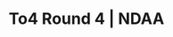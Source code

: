 ---
layout: match
title: To4 Round 4 | NDAA
keywords: NDAA, norwich & district anglers, norwich and district angling, norwich & district, matches, fishing match, match list, match calendar, match listing, ndaa teams of four league 2025, 2025 ndaa teams of four league, ndaa teams of 4 league
match-period: rounds
match-type: team
sections:
  # - title: Match Information
  #   hash: match-info
  #   css-class: match-info
  #   paragraphs:
  #     - hdr:
  #       img:
  #       sentences:
  #         - txt: Each team may place their anglers as they choose - Teams must allocate anglers to a section BEFORE the draw. Exemptions for individual anglers, e.g. to minimise walking, to be agreed with Tony BEFORE the draw. Any subsequent changes to section allocations, barring exemptions, will result in disqualification.
  #         - txt: Team captain to complete Team Sheet and return with £130 team pool (plus £10 for parking at Martham Boats).
  #         - txt: Tony has agreed a direct payment to Martham Boats for anglers required to park there. This arrangement is for the use of the adjacent field and removes the need for anglers to use the Pay & Display machine. A parking permit for display will be included in the envelope when drawing a peg at Martham.
  #         - txt: Payout Per Round
  #         - ulist-items:
  #           - item: Top 2 anglers per section.
  #           - item: Top 3 teams per league (based on section points).
  #         - txt: Payout at Match HQ after the match.
  - title: Match Result
    hash: match-result
    paragraphs:
      - hdr:
        img:
        sentences:
          - txt: Teams on the Day (decided by section points) shown above.
          - txt: Teams of Four decided by accumulated section points over the 4 rounds (then accumulated weight).
          - txt: Final league positions shown below.
  - title: 
    hash:
    css-class: table-container
    paragraphs:
      - hdr: Red League
        result-file: to4-r4-y
  - title: 
    hash:
    css-class: table-container
    paragraphs:
      - hdr: Green League
        result-file: to4-r4-g
---